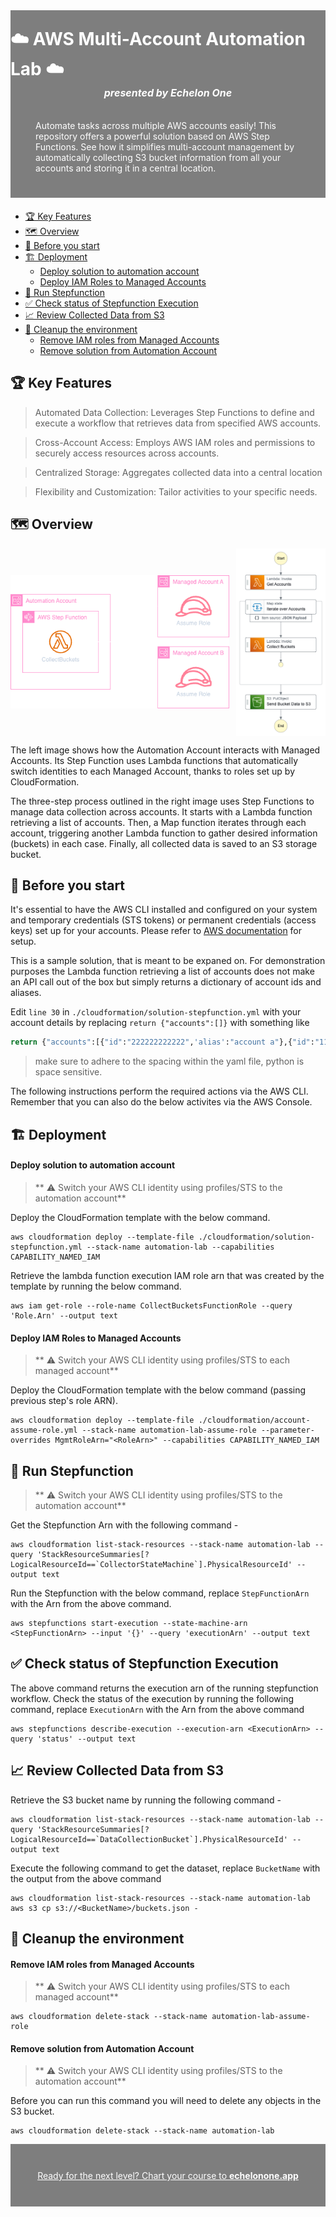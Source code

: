 <div style="position:relative;color:#fff;height:300px;margin-bottom:20px;">
<div style="background-size:cover;background-blend-mode:overlay;background-image: url('https://assets-global.website-files.com/62f05da360a799388d4a0d2e/651727f71fc51dba936bd23f_fotor-ai-20230929153857.jpeg');position:absolute;inset:0;" align="center">
</div>
<div style="background-size:cover;background-blend-mode:overlay;background-color:rgba(0,0,0,0.5);position:absolute;inset:0;display:flex;flex-direction:column;align-items:center;justify-content:center;">
<h1 style="font-weight:bold;margin:0;padding:0;">☁️ AWS Multi-Account Automation Lab ☁️</h1>
    <h3 style="font-size: 1rem;margin:0;padding:0 0 20px 0"><em>presented by Echelon One</em></h3>
    <p style="padding:0 40px;">Automate tasks across multiple AWS accounts easily! This repository offers a powerful solution based on AWS Step Functions. See how it simplifies multi-account management by automatically collecting S3 bucket information from all your accounts and storing it in a central location.</p>
    </div>
</div>

- [🏆 Key Features](#-key-features)
- [🗺️ Overview](#️-overview)
- [🛑 Before you start](#-before-you-start)
- [🏗️ Deployment](#️-deployment)
    - [Deploy solution to automation account](#deploy-solution-to-automation-account)
    - [Deploy IAM Roles to Managed Accounts](#deploy-iam-roles-to-managed-accounts)
- [🚀 Run Stepfunction](#-run-stepfunction)
- [✅ Check status of Stepfunction Execution](#-check-status-of-stepfunction-execution)
- [📈 Review Collected Data from S3](#-review-collected-data-from-s3)
- [🧹 Cleanup the environment](#-cleanup-the-environment)
    - [Remove IAM roles from Managed Accounts](#remove-iam-roles-from-managed-accounts)
    - [Remove solution from Automation Account](#remove-solution-from-automation-account)

## 🏆 Key Features

> Automated Data Collection: Leverages Step Functions to define and execute a workflow that retrieves data from specified AWS accounts.

> Cross-Account Access: Employs AWS IAM roles and permissions to securely access resources across accounts.

> Centralized Storage: Aggregates collected data into a central location

> Flexibility and Customization: Tailor activities to your specific needs.

## 🗺️ Overview

<div style="display:flex;align-items:center;justify-content:space-between">
<img width="350px" src="./assets/solution_diagram.png" alt="solution diagram" />
<img height="300px" src="./assets/stepfunctions_graph.png" alt="step function diagram" />
</div>

The left image shows how the Automation Account interacts with Managed Accounts. Its Step Function uses Lambda functions that automatically switch identities to each Managed Account, thanks to roles set up by CloudFormation.

The three-step process outlined in the right image uses Step Functions to manage data collection across accounts. It starts with a Lambda function retrieving a list of accounts. Then, a Map function iterates through each account, triggering another Lambda function to gather desired information (buckets) in each case. Finally, all collected data is saved to an S3 storage bucket.

## 🛑 Before you start

It's essential to have the AWS CLI installed and configured on your system and temporary credentials (STS tokens) or permanent credentials (access keys) set up for your accounts. Please refer to [AWS documentation](https://docs.aws.amazon.com/cli/latest/userguide/getting-started-quickstart.html) for setup.

This is a sample solution, that is meant to be expaned on. For demonstration purposes the Lambda function retrieving a list of accounts does not make an API call out of the box but simply returns a dictionary of account ids and aliases.

Edit `line 30` in `./cloudformation/solution-stepfunction.yml` with your account details by replacing `return {"accounts":[]}` with something like

```python
return {"accounts":[{"id":"222222222222",'alias':"account a"},{"id":"1111111111111",'alias':"account b"}]}
```

> make sure to adhere to the spacing within the yaml file, python is space sensitive.

The following instructions perform the required actions via the AWS CLI. Remember that you can also do the below activites via the AWS Console.

## 🏗️ Deployment

#### Deploy solution to automation account

> ** ⚠️ Switch your AWS CLI identity using profiles/STS to the automation account**

Deploy the CloudFormation template with the below command.

```
aws cloudformation deploy --template-file ./cloudformation/solution-stepfunction.yml --stack-name automation-lab --capabilities CAPABILITY_NAMED_IAM
```

Retrieve the lambda function execution IAM role arn that was created by the template by running the below command.

```
aws iam get-role --role-name CollectBucketsFunctionRole --query 'Role.Arn' --output text
```

#### Deploy IAM Roles to Managed Accounts

> ** ⚠️ Switch your AWS CLI identity using profiles/STS to each managed account**

Deploy the CloudFormation template with the below command (passing previous step's role ARN).

```
aws cloudformation deploy --template-file ./cloudformation/account-assume-role.yml --stack-name automation-lab-assume-role --parameter-overrides MgmtRoleArn="<RoleArn>" --capabilities CAPABILITY_NAMED_IAM
```

## 🚀 Run Stepfunction

> ** ⚠️ Switch your AWS CLI identity using profiles/STS to the automation account**

Get the Stepfunction Arn with the following command -

```
aws cloudformation list-stack-resources --stack-name automation-lab --query 'StackResourceSummaries[?LogicalResourceId==`CollectorStateMachine`].PhysicalResourceId' --output text
```

Run the Stepfunction with the below command, replace `StepFunctionArn` with the Arn from the above command.

```
aws stepfunctions start-execution --state-machine-arn <StepFunctionArn> --input '{}' --query 'executionArn' --output text
```

## ✅ Check status of Stepfunction Execution

The above command returns the execution arn of the running stepfunction workflow. Check the status of the execution by running the following command, replace `ExecutionArn` with the Arn from the above command

```
aws stepfunctions describe-execution --execution-arn <ExecutionArn> --query 'status' --output text
```

## 📈 Review Collected Data from S3

Retrieve the S3 bucket name by running the following command -

```
aws cloudformation list-stack-resources --stack-name automation-lab --query 'StackResourceSummaries[?LogicalResourceId==`DataCollectionBucket`].PhysicalResourceId' --output text
```

Execute the following command to get the dataset, replace `BucketName` with the output from the above command

```
aws cloudformation list-stack-resources --stack-name automation-lab
aws s3 cp s3://<BucketName>/buckets.json -
```

## 🧹 Cleanup the environment

#### Remove IAM roles from Managed Accounts

> ** ⚠️ Switch your AWS CLI identity using profiles/STS to each managed account**

```
aws cloudformation delete-stack --stack-name automation-lab-assume-role
```

#### Remove solution from Automation Account

> ** ⚠️ Switch your AWS CLI identity using profiles/STS to the automation account**

Before you can run this command you will need to delete any objects in the S3 bucket.

```
aws cloudformation delete-stack --stack-name automation-lab
```

<div style="position:relative;color:#fff;height:100px;">
<div style="background-size:cover;background-blend-mode:overlay;background-image: url('https://assets-global.website-files.com/62f05da360a799388d4a0d2e/651726b90f09a6cf0b26e07e_fotor-ai-20230929153311.jpeg');position:absolute;inset:0;" align="center">
</div>
<div style="padding:10px;background-size:cover;background-blend-mode:overlay;background-color:rgba(0,0,0,0.5);position:absolute;inset:0;display:flex;flex-direction:column;align-items:center;justify-content:center;">
<a href="https://www.echelonone.app" style="color:#fff;margin:0;padding:0;">Ready for the next level? Chart your course to <strong>echelonone.app</strong></a>
</div>
